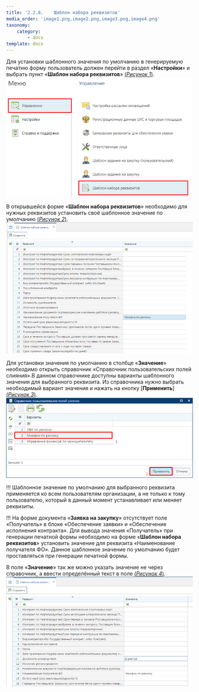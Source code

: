 ```yaml
---
title: '2.2.8.    Шаблон набора реквизитов'
media_order: 'image1.png,image2.png,image3.png,image4.png'
taxonomy:
    category:
        - docs
template: docs
---
```


Для установки шаблонного значения по умолчанию в генерируемую печатню форму пользователь должен перейти в раздел «**Настройки**» и выбрать пункт «**Шаблон набора реквизитов**»  [(*Рисунок 1*)](#ris-1).
![Рисунок 1. Шаблон набора реквизитов](image1.png?id=ris-1)

В открывшейся форме «**Шаблон набора реквизитов**» необходимо для нужных реквизитов установить своё шаблонное значение по умолчанию [(*Рисунок 2*)](#ris-2). 
![Рисунок 2. Шаблон набора реквизитов](image2.png?id=ris-2)

Для установки значения по умолчанию в столбце «**Значение**» необходимо открыть справочник «Справочник пользовательских полей слияния».В данном справочнике доступны варианты шаблонного значения для выбранного реквизита. Из справочника нужно выбрать необходимый вариант значения и нажать на кнопку [**Применить**]  [(*Рисунок 3*)](#ris-3).
![Рисунок 3. Выбор значения из справочника](image3.png?id=ris-3)

!!! Шаблонное значение по умолчанию для выбранного реквизита применяется ко всем пользователям организации, а не только к тому пользователю, который в данный момент устанавливает или меняет реквизиты. 

!!! На форме документа «**Заявка на закупку**» отсутствует поле «Получатель» в блоке «Обеспечение заявки» и «Обеспечение исполнения контракта». Для вывода значения «Получатель» при генерации печатной формы необходимо на форме «**Шаблон набора реквизитов**» установить значение для реквизита «Наименование получателя ФО». Данное шаблонное значение по умолчанию будет проставляться при генерации печатной формы.

В поле «**Значение**» так же можно указать значение не через справочник, а ввести определённый текст в поле [(*Рисунок 4*)](#ris-4).
![Рисунок 4. Ручное указание значения](image4.png?id=ris-4)